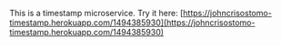 This is a timestamp microservice. Try it here:
[https://johncrisostomo-timestamp.herokuapp.com/1494385930](https://johncrisostomo-timestamp.herokuapp.com/1494385930)

